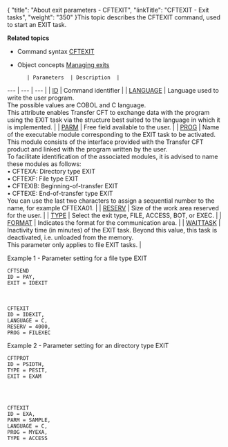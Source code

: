 {
    "title": "About exit parameters - CFTEXIT",
    "linkTitle": "CFTEXIT &#45; Exit tasks",
    "weight": "350"
}<span id="Activating_an_exit_command_line"></span>This topic describes the
CFTEXIT command, used to start an EXIT task.

**Related
topics**

-   Command syntax
    [CFTEXIT](../../../command_summary#CFTEXIT)
-   Object concepts
    [Managing exits](../../../../app_integration_intro/managing_exits)


           | Parameters  | Description  |
 --- | --- | --- |
|  <a href="../../../command_summary/parameter_intro/id">ID</a>  |  Command identifier  |
|  <a href="../../../command_summary/parameter_intro/language">LANGUAGE</a>  |  Language used to write the user program.<br/>The possible values are COBOL and C language.<br/>This attribute enables Transfer CFT to exchange data with the program using the EXIT task via the structure best suited to the language in which it is implemented.  |
|  <a href="../../../command_summary/parameter_intro/parm">PARM</a>  |  Free field available to the user.  |
|  <a href="../../../command_summary/parameter_intro/prog">PROG</a>  |  Name of the executable module corresponding to the EXIT task to be activated.<br/>This module consists of the interface provided with the Transfer CFT product and linked with the program written by the user.<br/>To facilitate identification of the associated modules, it is advised to name these modules as follows:<br/> • CFTEXA: Directory type EXIT<br/> • CFTEXF: File type EXIT<br/> • CFTEXIB: Beginning-of-transfer EXIT <br/> • CFTEXE: End-of-transfer type EXIT<br/>You can use the last two characters to assign a sequential number to the name, for example CFTEXA01.  |
|  <a href="../../../command_summary/parameter_intro/reserv">RESERV</a>  |  Size of the work area reserved for the user.  |
|  <a href="../../../command_summary/parameter_intro/type">TYPE</a>  |  Select the exit type, FILE, ACCESS, BOT, or EXEC.  |
|  <a href="../../../command_summary/parameter_intro/format">FORMAT</a>  |  Indicates the format for the communication area.  |
|  <a href="../../../command_summary/parameter_intro/waittask">WAITTASK</a>  |  Inactivity time (in minutes) of the EXIT task. Beyond this value, this task is deactivated, i.e. unloaded from the memory.<br/>This parameter only applies to file EXIT tasks.  |


Example 1 - Parameter setting for a file
type EXIT

```
CFTSEND
ID = PAY,
EXIT = IDEXIT
```

 

```
CFTEXIT
ID = IDEXIT,
LANGUAGE = C,
RESERV = 4000,
PROG = FILEXEC
```

Example 2 - Parameter setting for an directory
type EXIT

```
CFTPROT
ID = PSIDTH,
TYPE = PESIT,
EXIT = EXAM
 
```

 

```
CFTEXIT
ID = EXA,
PARM = SAMPLE,
LANGUAGE = C,
PROG = MYEXA,
TYPE = ACCESS
```

